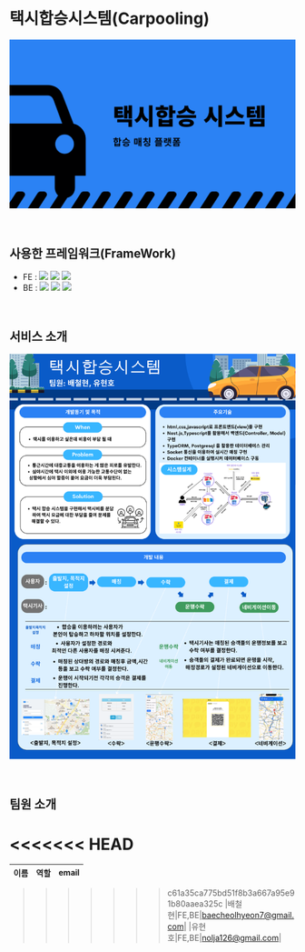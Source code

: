 # 택시합승시스템(Carpooling)

![Image Description](./public/images/home.png)

<br />

## 사용한 프레임워크(FrameWork)

- FE : <img src="https://img.shields.io/badge/HTML5-E34F26?style=flat-square&logo=html5&logoColor=white"/> <img src="https://img.shields.io/badge/CSS3-1572B6?style=flat-square&logo=css3&logoColor=white"/> <img src="https://img.shields.io/badge/JavaScript-F7DF1E?style=flat-square&logo=javascript&logoColor=black"/>
- BE : <img src="https://img.shields.io/badge/NEST.JS-000000?style=flat-square&logo=NESTJS&logoColor=red"/>  <img src="https://img.shields.io/badge/TypeScript-3178C6?style=flat-square&logo=TypeScript&logoColor=white"/> <img src="https://img.shields.io/badge/PostgreSQL-%234169E1?logo=postgresql&logoColor=white"/>

<br />

## 서비스 소개
![Image Description](./public/images/content.png)


<br />

## 팀원 소개

<<<<<<< HEAD
=======
|이름|역할|email|
|---|---|---|
>>>>>>> c61a35ca775bd51f8b3a667a95e91b80aaea325c
|배철현|FE,BE|baecheolhyeon7@gmail.com|
|유현호|FE,BE|nolja126@gmail.com|


